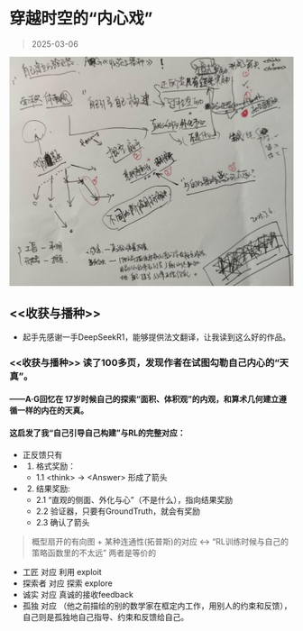 # 穿越时空的“内心戏”

> 2025-03-06

![AG](./img/AG.jpg)

## <<收获与播种>>

- 起手先感谢一手DeepSeekR1，能够提供法文翻译，让我读到这么好的作品。

### <<收获与播种>> 读了100多页，发现作者在试图勾勒自己内心的“天真”。  
#### ——A·G回忆在 17岁时候自己的探索“面积、体积观”的内观，和算术几何建立遵循一样的内在的天真。  
#### 这启发了我“自己引导自己构建”与RL的完整对应：  
- 正反馈只有
- 1. 格式奖励：
  - 1.1 \<think\> -> \<Answer\> 形成了箭头
- 2. 结果奖励:
  - 2.1 “直观的侧面、外化与心”（不是什么），指向结果奖励
  - 2.2 验证器，只要有GroundTruth，就会有奖励
  - 2.3 确认了箭头


> 概型扇开的有向图 + 某种连通性(拓普斯)的对应 <-> “RL训练时候与自己的策略函数里的不太远” 两者是等价的

  
- 工匠 对应 利用 exploit
- 探索者 对应 探索 explore
- 诚实 对应 真诚的接收feedback
- 孤独 对应 （他之前描绘的别的数学家在框定内工作，用别人的约束和反馈），自己则是孤独地自己指导、约束和反馈给自己。